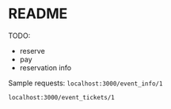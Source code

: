 # README

TODO:
- reserve
- pay
- reservation info



Sample requests:
`localhost:3000/event_info/1`

`localhost:3000/event_tickets/1`